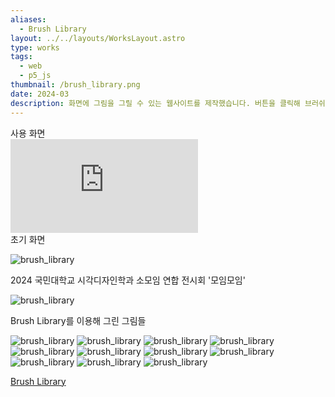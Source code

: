 ```yaml
---
aliases:
  - Brush Library
layout: ../../layouts/WorksLayout.astro
type: works
tags:
  - web
  - p5_js
thumbnail: /brush_library.png
date: 2024-03
description: 화면에 그림을 그릴 수 있는 웹사이트를 제작했습니다. 버튼을 클릭해 브러쉬를 바꿀 수 있습니다.
---
```

<figcaption>사용 화면</figcaption>

<iframe src="https://www.youtube.com/embed/Qq6jz3wIfuE?si=t4q0feIADoNwFymP" title="YouTube video player" frameborder="0" allow="accelerometer; autoplay; clipboard-write; encrypted-media; gyroscope; picture-in-picture; web-share" referrerpolicy="strict-origin-when-cross-origin" allowfullscreen></iframe>

<figcaption>초기 화면</figcaption>

![brush_library](/brush_library.png)

<figcaption>2024 국민대학교 시각디자인학과 소모임 연합 전시회 '모임모임'</figcaption>

![brush_library](../../assets/brush_library_13.jpg)

<figcaption>Brush Library를 이용해 그린 그림들</figcaption>

![brush_library](../../assets/brush_library_2.jpg)
![brush_library](../../assets/brush_library_3.jpg)
![brush_library](../../assets/brush_library_4.jpg)
![brush_library](../../assets/brush_library_5.jpg)
![brush_library](../../assets/brush_library_6.jpg)
![brush_library](../../assets/brush_library_7.jpg)
![brush_library](../../assets/brush_library_8.jpg)
![brush_library](../../assets/brush_library_9.jpg)
![brush_library](../../assets/brush_library_10.png)
![brush_library](../../assets/brush_library_11.png)
![brush_library](../../assets/brush_library_12.png)

[Brush Library](https://solm0.github.io/brush-library/)